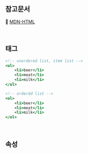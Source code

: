 ## 참고문서

:bookmark_tabs: [MDN-HTML](https://developer.mozilla.org/ko/docs/Web/HTML/Element/html)

<br/>

## 태그

```html:home.html
<!-- unordered list, item list -->
<ul>
    <li>beer</li>
    <li>meat</li>
    <li>milk</li>
</ul>

<!-- orderdd list -->
<ol>
    <li>beer</li>
    <li>meat</li>
    <li>milk</li>
</ol>
```

<br/>

## 속성
